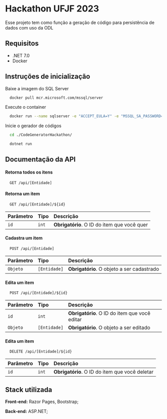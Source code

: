
# Hackathon UFJF 2023

Esse projeto tem como função a geração de código para persistência de dados com uso da ODL


## Requisitos

* .NET 7.0 
* Docker

## Instruções de inicialização

Baixe a imagem do SQL Server

```bash
  docker pull mcr.microsoft.com/mssql/server
```
Execute o container

```bash
  docker run --name sqlserver -e "ACCEPT_EULA=Y" -e "MSSQL_SA_PASSWORD=@202265163AB!" -p 1433:1433 -d mcr.microsoft.com/mssql/server
```

Inicie o gerador de códigos

```bash
  cd ./CodeGeneratorHackathon/  
```

```bash
  dotnet run
```


## Documentação da API

#### Retorna todos os itens

```https
  GET /api/[Entidade]
```


#### Retorna um item

```https
  GET /api/[Entidade]/${id}
```

| Parâmetro   | Tipo       | Descrição                                   |
| :---------- | :--------- | :------------------------------------------ |
| `id`      | `int` | **Obrigatório**. O ID do item que você quer |

#### Cadastra um item
```https
  POST /api/[Entidade]
```

| Parâmetro   | Tipo       | Descrição                                   |
| :---------- | :--------- | :------------------------------------------ |
| `Objeto`      | `[Entidade]` | **Obrigatório**. O objeto a ser cadastrado |

#### Edita um item
```https
  POST /api/[Entidade]/${id}
```

| Parâmetro   | Tipo       | Descrição                                   |
| :---------- | :--------- | :------------------------------------------ |
| `id`      | `int` | **Obrigatório**. O ID do item que você editar |
| `Objeto`      | `[Entidade]` | **Obrigatório**. O objeto a ser editado  |

#### Edita um item
```https
  DELETE /api/[Entidade]/${id}
```

| Parâmetro   | Tipo       | Descrição                                   |
| :---------- | :--------- | :------------------------------------------ |
| `id`      | `int` | **Obrigatório**. O ID do item que você deletar |

## Stack utilizada

**Front-end:** Razor Pages, Bootstrap;

**Back-end:** ASP.NET;

